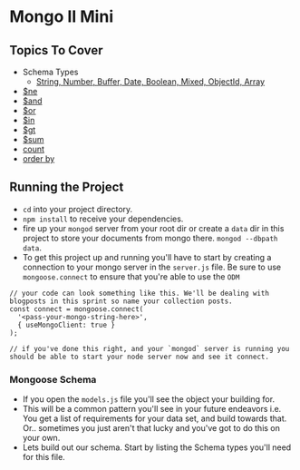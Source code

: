 # Mongo II Mini

## Topics To Cover
* Schema Types
  * [String, Number, Buffer, Date, Boolean, Mixed, ObjectId, Array](http://mongoosejs.com/docs/schematypes.html)
* [$ne]()
* [$and]()
* [$or]()
* [$in]()
* [$gt]()
* [$sum]()
* [count]()
* [order by]()


## Running the Project

* `cd` into your project directory.
* `npm install` to receive your dependencies.
* fire up your `mongod` server from your root dir or create a `data` dir in this project to store your documents from mongo there. `mongod --dbpath data`.
* To get this project up and running you'll have to start by creating a connection to your mongo server in the `server.js` file. Be sure to use `mongoose.connect` to ensure that you're able to use the `ODM`

```
// your code can look something like this. We'll be dealing with blogposts in this sprint so name your collection posts.
const connect = mongoose.connect(
  '<pass-your-mongo-string-here>',
  { useMongoClient: true }
);

// if you've done this right, and your `mongod` server is running you should be able to start your node server now and see it connect.

```

### Mongoose Schema
* If you open the `models.js` file you'll see the object your building for. 
* This will be a common pattern you'll see in your future endeavors i.e. You get a list of requirements for your data set, and build towards that. Or.. sometimes you just aren't that lucky and you've got to do this on your own.
* Lets build out our schema. Start by listing the Schema types you'll need for this file. 